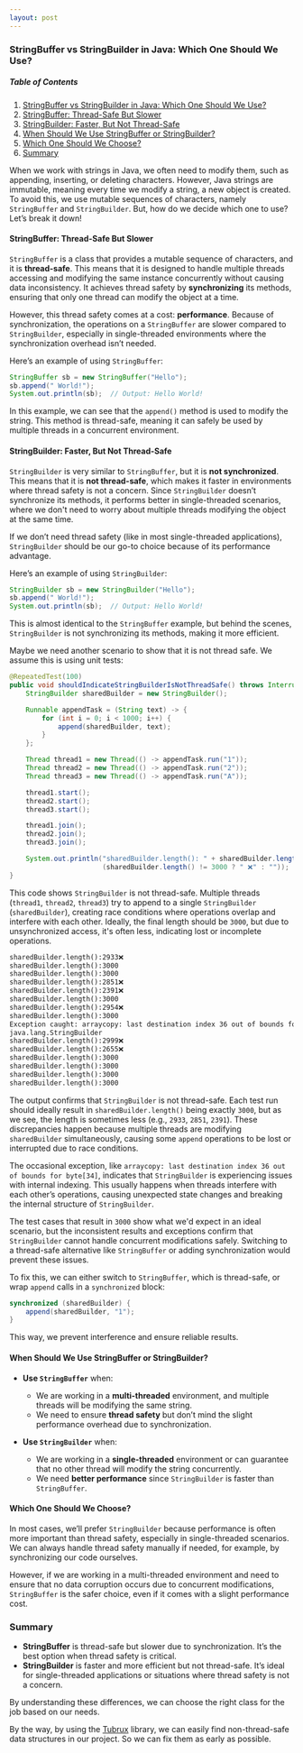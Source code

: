```yaml
---
layout: post
---
```

### **StringBuffer vs StringBuilder in Java: Which One Should We Use?**

##### Table of Contents
1. [StringBuffer vs StringBuilder in Java: Which One Should We Use?](#stringbuffer-vs-stringbuilder-in-java-which-one-should-we-use)
2. [StringBuffer: Thread-Safe But Slower](#stringbuffer-thread-safe-but-slower)
3. [StringBuilder: Faster, But Not Thread-Safe](#stringbuilder-faster-but-not-thread-safe)
4. [When Should We Use StringBuffer or StringBuilder?](#when-should-we-use-stringbuffer-or-stringbuilder)
5. [Which One Should We Choose?](#which-one-should-we-choose)
6. [Summary](#summary)

When we work with strings in Java, we often need to modify them, such as appending, inserting, or deleting characters. However, Java strings are immutable, meaning every time we modify a string, a new object is created. To avoid this, we use mutable sequences of characters, namely `StringBuffer` and `StringBuilder`. But, how do we decide which one to use? Let’s break it down!

#### **StringBuffer: Thread-Safe But Slower**

`StringBuffer` is a class that provides a mutable sequence of characters, and it is **thread-safe**. This means that it is designed to handle multiple threads accessing and modifying the same instance concurrently without causing data inconsistency. It achieves thread safety by **synchronizing** its methods, ensuring that only one thread can modify the object at a time.

However, this thread safety comes at a cost: **performance**. Because of synchronization, the operations on a `StringBuffer` are slower compared to `StringBuilder`, especially in single-threaded environments where the synchronization overhead isn’t needed.

Here’s an example of using `StringBuffer`:

```java
StringBuffer sb = new StringBuffer("Hello");
sb.append(" World!");
System.out.println(sb);  // Output: Hello World!
```

In this example, we can see that the `append()` method is used to modify the string. This method is thread-safe, meaning it can safely be used by multiple threads in a concurrent environment.

#### **StringBuilder: Faster, But Not Thread-Safe**

`StringBuilder` is very similar to `StringBuffer`, but it is **not synchronized**. This means that it is **not thread-safe**, which makes it faster in environments where thread safety is not a concern. Since `StringBuilder` doesn’t synchronize its methods, it performs better in single-threaded scenarios, where we don't need to worry about multiple threads modifying the object at the same time.

If we don’t need thread safety (like in most single-threaded applications), `StringBuilder` should be our go-to choice because of its performance advantage.

Here’s an example of using `StringBuilder`:

```java
StringBuilder sb = new StringBuilder("Hello");
sb.append(" World!");
System.out.println(sb);  // Output: Hello World!
```

This is almost identical to the `StringBuffer` example, but behind the scenes, `StringBuilder` is not synchronizing its methods, making it more efficient.

Maybe we need another scenario to show that it is not thread safe. We assume this is using unit tests:

```java
@RepeatedTest(100)
public void shouldIndicateStringBuilderIsNotThreadSafe() throws InterruptedException {
    StringBuilder sharedBuilder = new StringBuilder();

    Runnable appendTask = (String text) -> {
        for (int i = 0; i < 1000; i++) {
            append(sharedBuilder, text);
        }
    };

    Thread thread1 = new Thread(() -> appendTask.run("1"));
    Thread thread2 = new Thread(() -> appendTask.run("2"));
    Thread thread3 = new Thread(() -> appendTask.run("A"));

    thread1.start();
    thread2.start();
    thread3.start();

    thread1.join();
    thread2.join();
    thread3.join();

    System.out.println("sharedBuilder.length(): " + sharedBuilder.length() + 
                       (sharedBuilder.length() != 3000 ? " ❌" : ""));
}
```

This code shows `StringBuilder` is not thread-safe. Multiple threads (`thread1`, `thread2`, `thread3`) try to append to a single `StringBuilder` (`sharedBuilder`), creating race conditions where operations overlap and interfere with each other. Ideally, the final length should be `3000`, but due to unsynchronized access, it's often less, indicating lost or incomplete operations.

```html
sharedBuilder.length():2933❌
sharedBuilder.length():3000
sharedBuilder.length():3000
sharedBuilder.length():2851❌
sharedBuilder.length():2391❌
sharedBuilder.length():3000
sharedBuilder.length():2954❌
sharedBuilder.length():3000
Exception caught: arraycopy: last destination index 36 out of bounds for byte[34]
java.lang.StringBuilder
sharedBuilder.length():2999❌
sharedBuilder.length():2655❌
sharedBuilder.length():3000
sharedBuilder.length():3000
sharedBuilder.length():3000
sharedBuilder.length():3000
```
The output confirms that `StringBuilder` is not thread-safe. Each test run should ideally result in `sharedBuilder.length()` being exactly `3000`, but as we see, the length is sometimes less (e.g., `2933`, `2851`, `2391`). These discrepancies happen because multiple threads are modifying `sharedBuilder` simultaneously, causing some `append` operations to be lost or interrupted due to race conditions.

The occasional exception, like `arraycopy: last destination index 36 out of bounds for byte[34]`, indicates that `StringBuilder` is experiencing issues with internal indexing. This usually happens when threads interfere with each other’s operations, causing unexpected state changes and breaking the internal structure of `StringBuilder`.

The test cases that result in `3000` show what we'd expect in an ideal scenario, but the inconsistent results and exceptions confirm that `StringBuilder` cannot handle concurrent modifications safely. Switching to a thread-safe alternative like `StringBuffer` or adding synchronization would prevent these issues.

To fix this, we can either switch to `StringBuffer`, which is thread-safe, or wrap `append` calls in a `synchronized` block:

```java
synchronized (sharedBuilder) {
    append(sharedBuilder, "1");
}
```

This way, we prevent interference and ensure reliable results.

#### **When Should We Use StringBuffer or StringBuilder?**

- **Use `StringBuffer`** when:
  - We are working in a **multi-threaded** environment, and multiple threads will be modifying the same string.
  - We need to ensure **thread safety** but don’t mind the slight performance overhead due to synchronization.

- **Use `StringBuilder`** when:
  - We are working in a **single-threaded** environment or can guarantee that no other thread will modify the string concurrently.
  - We need **better performance** since `StringBuilder` is faster than `StringBuffer`.

#### **Which One Should We Choose?**

In most cases, we’ll prefer `StringBuilder` because performance is often more important than thread safety, especially in single-threaded scenarios. We can always handle thread safety manually if needed, for example, by synchronizing our code ourselves.

However, if we are working in a multi-threaded environment and need to ensure that no data corruption occurs due to concurrent modifications, `StringBuffer` is the safer choice, even if it comes with a slight performance cost.

### **Summary**

- **StringBuffer** is thread-safe but slower due to synchronization. It’s the best option when thread safety is critical.
- **StringBuilder** is faster and more efficient but not thread-safe. It’s ideal for single-threaded applications or situations where thread safety is not a concern.

By understanding these differences, we can choose the right class for the job based on our needs. 

By the way, by using the <a href="https://tubrux.github.io/">Tubrux</a> library, we can easily find non-thread-safe data structures in our project. So we can fix them as early as possible.
